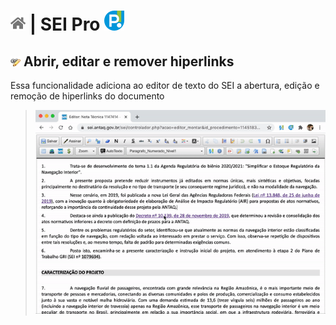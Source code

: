 # [![Home](../img/home.png)](../) |  SEI Pro ![Icone](../img/icon-32.png)

## ![SEI Pro Abrir, editar e remover hiperlinks](../img/icon-abrirlink.png) Abrir, editar e remover hiperlinks 

Essa funcionalidade adiciona ao editor de texto do SEI a abertura, edição e remoção de hiperlinks do documento

> ![Tela Estilo de Tabelas](../img/tela-abrirlinks.gif) 

